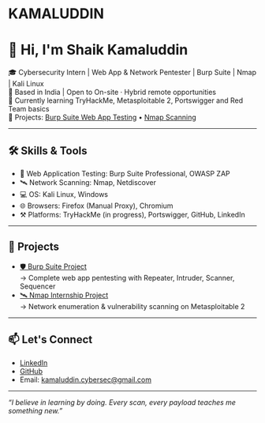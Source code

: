 # KAMALUDDIN

# 👋 Hi, I'm Shaik Kamaluddin

🎓 Cybersecurity Intern | Web App & Network Pentester | Burp Suite | Nmap | Kali Linux  
📍 Based in India | Open to On-site · Hybrid remote opportunities  
🌱 Currently learning TryHackMe, Metasploitable 2, Portswigger and Red Team basics  
📂 Projects: [Burp Suite Web App Testing](https://github.com/KAMALUDDIN-07/burp-suite-project) • [Nmap Scanning](https://github.com/KAMALUDDIN-07/nmap-internship-project)

---

## 🛠️ Skills & Tools
- 🔐 Web Application Testing: Burp Suite Professional, OWASP ZAP  
- 🛰️ Network Scanning: Nmap, Netdiscover  
- 💻 OS: Kali Linux, Windows  
- 🌐 Browsers: Firefox (Manual Proxy), Chromium  
- ⚒️ Platforms: TryHackMe (in progress), Portswigger, GitHub, LinkedIn

---

## 📌 Projects
- [🛡️ Burp Suite Project](https://github.com/KAMALUDDIN-07/burp-suite-project)  
   → Complete web app pentesting with Repeater, Intruder, Scanner, Sequencer  
- [🛰️ Nmap Internship Project](https://github.com/KAMALUDDIN-07/nmap-internship-project)  
   → Network enumeration & vulnerability scanning on Metasploitable 2

---

## 📫 Let's Connect
- [LinkedIn](https://www.linkedin.com/in/shaik-kamaluddin-292596371/)  
- [GitHub](https://github.com/KAMALUDDIN-07)  
- Email: kamaluddin.cybersec@gmail.com

---

_“I believe in learning by doing. Every scan, every payload teaches me something new.”_
